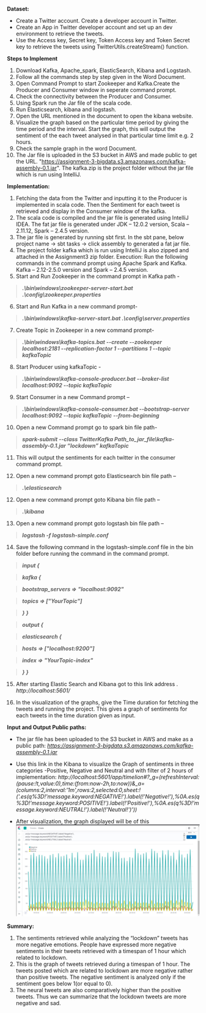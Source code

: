 **Dataset:**
-	Create a Twitter account. Create a developer account in Twitter. 
- Create an App in Twitter developer account and set up an dev environment to retrieve the tweets. 
-	Use the Access key, Secret key, Token Access key and Token Secret key to retrieve the tweets using TwitterUtils.createStream() function.

**Steps to Implement**
1. Download Kafka, Apache_spark, ElasticSearch, Kibana and Logstash.
2. Follow all the commands step by step given in the Word Document.
3. Open Command Prompt to start Zookeeper and Kafka.Create the Producer and Consumer window in seperate command prompt. 
4. Check the connectivity between the Producer and Consumer.
5. Using Spark run the Jar file of the scala code.
6. Run Elasticsearch, kibana and logstash. 
7. Open the URL mentioned in the document to open the kibana website.
8. Visualize the graph based on the particular time period by giving the time period and the interval. Start the graph, this will output the sentiment of the each tweet analysed in that particular time limit e.g. 2 hours.
9.  Check the sample graph in the word Document.
10. The Jar file is uploaded in the S3 bucket in AWS and made public to get the URL.
"https://assignment-3-bigdata.s3.amazonaws.com/kafka-assembly-0.1.jar". The kafka.zip is the project folder without the jar file which is run using IntelliJ.


**Implementation:**
1. Fetching the data from the Twitter and inputting it to the Producer is implemented in scala code. Then the Sentiment for each tweet is retrieved and display in the Consumer window of the kafka. 
2. The scala code is compiled and the jar file is generated using IntelliJ IDEA. The fat jar file is generated under JDK – 12.0.2 version, Scala – 2.11.12, Spark – 2.4.5 version.
3. The jar file is generated by running sbt first. In the sbt pane, below project name -> sbt tasks -> click assembly to generated a fat jar file.
4. The project folder kafka which is run using IntelliJ is also  zipped and attached in the Assignment3 zip folder.
Execution: Run the following commands in the command prompt using Apache Spark and Kafka. Kafka – 2.12-2.5.0 version and Spark – 2.4.5 version.
5. Start and Run Zookeeper in the command prompt in Kafka path   -    
> ***.\bin\windows\zookeeper-server-start.bat .\config\zookeeper.properties***
 
6. Start and Run Kafka in a new command prompt-
> ***.\bin\windows\kafka-server-start.bat .\config\server.properties***

7. Create Topic in Zookeeper in a new command prompt-
> ***.\bin\windows\kafka-topics.bat --create --zookeeper localhost:2181 --replication-factor 1 --partitions 1 --topic kafkaTopic***

8. Start Producer using kafkaTopic	-
> ***.\bin\windows\kafka-console-producer.bat --broker-list localhost:9092 --topic kafkaTopic***

9. Start Consumer in a new Command prompt –
> ***.\bin\windows\kafka-console-consumer.bat --bootstrap-server localhost:9092 --topic kafkaTopic --from-beginning***
 
10. Open a new Command prompt go to spark bin file path-
> ***spark-submit --class TwitterKafka  Path_to_jar_file\kafka-assembly-0.1.jar “lockdown” kafkaTopic***

11.	This will output the sentiments for each twitter in the consumer command prompt.

12. Open a new command prompt goto Elasticsearch bin file path –
> ***.\elasticsearch***

12.	Open a new command prompt goto Kibana bin file path –
> ***.\kibana***

13. Open a new command prompt goto logstash bin file path –
> ***logstash -f logstash-simple.conf***

14. Save the following command in the logstash-simple.conf file in the bin folder before running the command in the command prompt.
> ***input {***

> ***kafka {***

> ***bootstrap_servers => "localhost:9092"***

> ***topics => ["YourTopic"]***

> ***} }***

> ***output {***

> ***elasticsearch {***

> ***hosts => ["localhost:9200"]***

> ***index => "YourTopic-index"***

> ***} }***
 
15.	After starting Elastic Search and Kibana got to this link address . *http://localhost:5601/*

16.	In the visualization of the graphs, give the Time duration for fetching the tweets and running the project. This gives a graph of sentiments for each tweets in the time duration given as input.

**Input and Output Public paths:**

- The jar file has been uploaded to the S3 bucket in AWS and make as a public path:
*https://assignment-3-bigdata.s3.amazonaws.com/kafka-assembly-0.1.jar*

- Use this link in the Kibana to visualize the Graph of sentiments in three categories -Positive, Negative and Neutral and with filter of 2 hours of implementation: *http://localhost:5601/app/timelion#?_g=(refreshInterval:(pause:!t,value:0),time:(from:now-2h,to:now))&_a=(columns:2,interval:'1m',rows:2,selected:0,sheet:!('.es(q%3D!'message.keyword:NEGATIVE!').label(!'Negative!'),%0A.es(q%3D!'message.keyword:POSITIVE!').label(!'Positive!'),%0A.es(q%3D!'message.keyword:NEUTRAL!').label(!'Neutral!')'))*
- After visualization, the graph displayed will be of this 
![](https://github.com/LokeswariU/BigData_Projects/blob/master/Spark%20Streaming%20with%20Twitter%20and%20Kafka/Output.png)
 
**Summary:**
1. The sentiments retrieved while analyzing the “lockdown” tweets has more negative emotions. People have expressed more negative sentiments in their tweets retrieved with a timespan of 1 hour which related to lockdown.
2. This is the graph of tweets retrieved during a timespan of 1 hour. The tweets posted which are related to lockdown are more negative rather than positive tweets. The negative sentiment is analyzed only if the sentiment goes below 1(or equal to 0).
3. The neural tweets are also comparatively higher than the positive tweets. Thus we can summarize that the lockdown tweets are more negative and sad.
